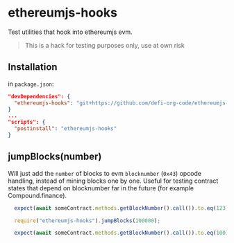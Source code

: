 # ethereumjs-hooks
Test utilities that hook into ethereumjs evm.

> This is a hack for testing purposes only, use at own risk

## Installation
in `package.json`:
```json
"devDependencies": {
  "ethereumjs-hooks": "git+https://github.com/defi-org-code/ethereumjs-hooks.git"
}
...
"scripts": {
  "postinstall": "ethereumjs-hooks" 
}
```

## jumpBlocks(number)
Will just add the `number` of blocks to evm `blocknumber` (`0x43`) opcode handling,
instead of mining blocks one by one.
Useful for testing contract states that depend on blocknumber far in the future (for example Compound.finance).

```javascript
  expect(await someContract.methods.getBlockNumber().call()).to.eq(123);

  require("ethereumjs-hooks").jumpBlocks(100000);

  expect(await someContract.methods.getBlockNumber().call()).to.eq(100123);
```
